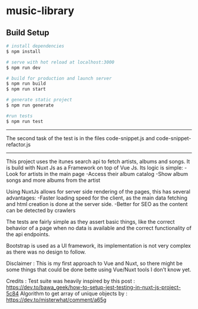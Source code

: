 # music-library

## Build Setup

```bash
# install dependencies
$ npm install

# serve with hot reload at localhost:3000
$ npm run dev

# build for production and launch server
$ npm run build
$ npm run start

# generate static project
$ npm run generate

#run tests
$ npm run test
```
**********************
The second task of the test is in the files code-snippet.js and code-snippet-refactor.js
**********************

This project uses the itunes search api to fetch artists, albums and songs.
It is build with Nuxt Js as a Framework on top of Vue Js.
Its logic is simple:
    -Look for artists in the main page
    -Access their album catalog
    -Show album songs and more albums from the artist

Using NuxtJs allows for server side rendering of the pages, this has several advantages:
    -Faster loading speed for the client, as the main data fetching and html creation is done at the server side.
    -Better for SEO as the content can be detected by crawlers

The tests are fairly simple as they assert basic things, like the correct behavior of a page when no data is available and the correct functionality of the api endpoints. 

Bootstrap is used as a UI framework, its implementation is not very complex as there was no design to follow.

Disclaimer : This is my first approach to Vue and Nuxt, so there might be some things that could be done bette using Vue/Nuxt tools I don't know yet.

Credits : 
    Test suite was heavily inspired by this post : https://dev.to/bawa_geek/how-to-setup-jest-testing-in-nuxt-js-project-5c84
    Algorithm to get array of unique objects by : https://dev.to/misterwhat/comment/a65g
